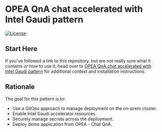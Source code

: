 # OPEA QnA chat accelerated with Intel Gaudi pattern

[![License](https://img.shields.io/badge/License-Apache%202.0-blue.svg)](https://opensource.org/licenses/Apache-2.0)

## Start Here

If you've followed a link to this repository, but are not really sure what it contains
or how to use it, head over to [OPEA QnA chat accelerated with Intel Gaudi pattern](https://validatedpatterns.io/patterns/gaudi-rag-chat-qna/)
for additional context and installation instructions

## Rationale

The goal for this pattern is to:

* Use a GitOps approach to manage deployment on the on-prem cluster.
* Enable Intel Gaudi accelerator resources.
* Securely manage secrets across the deployment.
* Deploy demo application from OPEA - Chat QnA.
